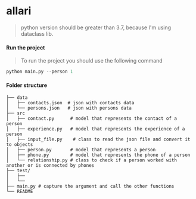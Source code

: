 # allari

> python version should be greater than 3.7, because I'm using dataclass lib.

#### Run the project

> To run the project you should use the following command

```py
python main.py --person 1
```

#### Folder structure
```
├── data
│   ├── contacts.json  # json with contacts data
│   └── persons.json   # json with persons data
├── src
│   ├── contact.py      # model that represents the contact of a person
│   ├── experience.py   # model that represents the experience of a person
│   ├── input_file.py    # class to read the json file and convert it to objects
│   ├── person.py       # model that represents a person
│   ├── phone.py        # model that represents the phone of a person
│   └── relationship.py # class to check if a person worked with another or is connected by phones 
├── test/
│   ├── 
│   └── 
├── main.py # capture the argument and call the other functions
└── README
```